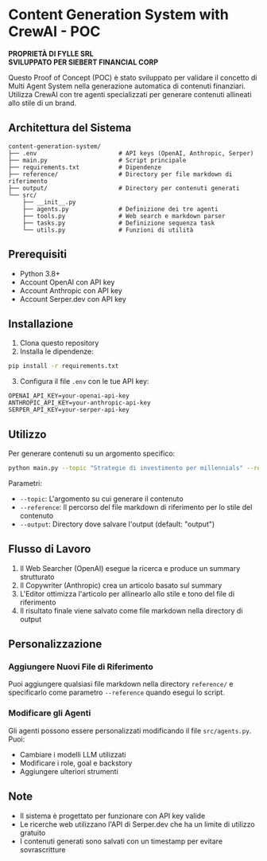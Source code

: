 # Content Generation System with CrewAI - POC

**PROPRIETÀ DI FYLLE SRL**  
**SVILUPPATO PER SIEBERT FINANCIAL CORP**

Questo Proof of Concept (POC) è stato sviluppato per validare il concetto di Multi Agent System nella generazione automatica di contenuti finanziari. Utilizza CrewAI con tre agenti specializzati per generare contenuti allineati allo stile di un brand.

## Architettura del Sistema

```
content-generation-system/
├── .env                       # API keys (OpenAI, Anthropic, Serper)
├── main.py                    # Script principale
├── requirements.txt           # Dipendenze
├── reference/                 # Directory per file markdown di riferimento
├── output/                    # Directory per contenuti generati
└── src/
    ├── __init__.py
    ├── agents.py              # Definizione dei tre agenti
    ├── tools.py               # Web search e markdown parser
    ├── tasks.py               # Definizione sequenza task
    └── utils.py               # Funzioni di utilità
```

## Prerequisiti

- Python 3.8+
- Account OpenAI con API key
- Account Anthropic con API key 
- Account Serper.dev con API key

## Installazione

1. Clona questo repository
2. Installa le dipendenze:

```bash
pip install -r requirements.txt
```

3. Configura il file `.env` con le tue API key:

```
OPENAI_API_KEY=your-openai-api-key
ANTHROPIC_API_KEY=your-anthropic-api-key
SERPER_API_KEY=your-serper-api-key
```

## Utilizzo

Per generare contenuti su un argomento specifico:

```bash
python main.py --topic "Strategie di investimento per millennials" --reference "reference/siebert-system-brief-optimized.md"
```

Parametri:
- `--topic`: L'argomento su cui generare il contenuto
- `--reference`: Il percorso del file markdown di riferimento per lo stile del contenuto
- `--output`: Directory dove salvare l'output (default: "output")

## Flusso di Lavoro

1. Il Web Searcher (OpenAI) esegue la ricerca e produce un summary strutturato
2. Il Copywriter (Anthropic) crea un articolo basato sul summary
3. L'Editor ottimizza l'articolo per allinearlo allo stile e tono del file di riferimento
4. Il risultato finale viene salvato come file markdown nella directory di output

## Personalizzazione

### Aggiungere Nuovi File di Riferimento

Puoi aggiungere qualsiasi file markdown nella directory `reference/` e specificarlo come parametro `--reference` quando esegui lo script.

### Modificare gli Agenti

Gli agenti possono essere personalizzati modificando il file `src/agents.py`. Puoi:
- Cambiare i modelli LLM utilizzati
- Modificare i role, goal e backstory
- Aggiungere ulteriori strumenti

## Note

- Il sistema è progettato per funzionare con API key valide
- Le ricerche web utilizzano l'API di Serper.dev che ha un limite di utilizzo gratuito
- I contenuti generati sono salvati con un timestamp per evitare sovrascritture 
